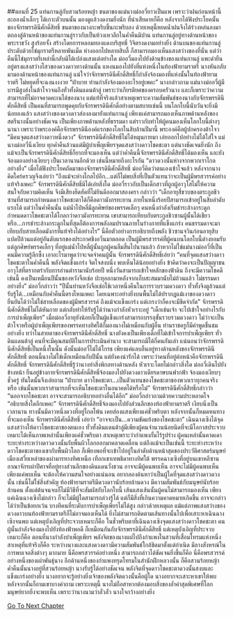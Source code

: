 ##ตอนที่ 25 แท่นกานลู่กับสวนร้อยหญ้า
ขนตาของแม่นางม่ออวี่ยาวเป็นแพ เพราะว่าฝนก่อนหน้านี้ ละอองน้ำเล็กๆ ได้เกาะตัวบนนั้น มองดูแล้วงดงามยิ่งนัก ที่น่าเสียดายก็คือ หลังจากได้ฟังประโยคนั้นของจักรพรรดินีศักดิ์สิทธิ์ ขนตาของนางกะพริบขึ้นกะพริบลง ด้วยเหตุนี้หยดน้ำฝนจึงได้ร่วงหล่นลงมา ตกลงสู่ด้านหน้าของแท่นกานลู่ราวกับเป็นห้วงเหวลึกในค่ำคืนมิปาน
แท่นกานลู่อยู่ทางด้านหน้าของพระราชวัง สูงร้อยจั้ง สร้างโดยการหลอมทองแดงบริสุทธิ์ วิจิตรงดงามอย่างยิ่ง ด้านบนของแท่นกานลู่ประดับด้วยไข่มุกราตรีหลายพันเม็ด ห่างออกไปหลายสิบลี้ ก็สามารถมองเห็นแสงสว่างของที่นั่น แต่ว่าคืนนี้ไข่มุกราตรีเหล่านี้กลับมิได้เปล่งแสงแต่อย่างใด
ม่ออวี่มองไปยังด้านข้างของแท่นกานลู่ แพะดำยืนอยู่ตรงแสงสว่างไสวของดวงดาวทางด้านนั้น แหงนมองไปยังที่แห่งหนึ่งในท้องฟ้ายามราตรี นางหันกลับมามองด้านหน้าของแท่นกานลู่ แน่ใจว่าจักรพรรดินีศักดิ์สิทธิ์ก็กำลังจ้องมองที่แห่งนั้นในท้องฟ้ายามราตรี ไม่หยุดที่จะฉงนงงงวย
“ฝ่าบาท ท่านกำลังจ้องมองอะไรอยู่เพคะ” นางกล่าวถาม
แม่นางม่ออวี่ผู้มีบารมีสูงส่งในต้าโจวจนถึงทั่วทั้งดินแดนต้าลู่ เพราะว่าเกียรติยศของครอบครัวนาง และก็เพราะว่าความสามารถที่ไม่อาจคาดคะเนได้ของนาง แต่แท้ที่จริงแล้วสาเหตุเพราะความสัมพันธ์ของนางกับจักรพรรดินีศักดิ์สิทธิ์ เป็นคนที่สามารถพูดคุยกับจักรพรรดินีศักดิ์อย่างตามสบายเช่นนี้ บนโลกใบนี้นับวันจะยิ่งมีน้อยลงแล้ว
แสงสว่างของดวงดาวส่องลงมายังแท่นกานลู่ เพียงแค่สามารถมองเห็นภาพด้านหลังของสตรีนางนั้นอย่างชัดเจน
เป็นเพียงภาพด้านหลังที่ธรรมดา แต่ราวกับทำให้ผู้คนมองเห็นโลกใบนี้ต่างๆ นานา
เพราะว่าพระองค์คือจักรพรรดินีองค์แรกของโลกในสิบล้านปีมานี้ พระองค์คือผู้ปกครองต้าโจว
“มีคนจุดแสงสว่างดาวหนึ่งดวง”
จักรพรรดินีศักดิ์สิทธิ์ไม่ได้หมุนกายมา เอ่ยออกไปอย่างไม่ได้ใส่ใจ
แม่นางม่ออวี่นิ่งเงียบ ทุกค่ำคืนล้วนแต่มีผู้บำเพ็ญเพียรจุดแสงสว่างดาวโชคชะตา แต่นางชัดเจนยิ่งนัก ถึงแม้จะเป็นจักรพรรดินีศักดิ์สิทธิ์ก็ยากที่จะมองเห็น แต่ว่าค่ำคืนนี้จักรพรรดินีศักดิ์สิทธิ์ได้มองเห็น และยังจ้องมองอย่างเงียบๆ เป็นเวลานานอีกด้วย เช่นนี้หมายถึงอะไรกัน
“ดาวดวงนั้นห่างจากพวกเราไกลอย่างยิ่ง”
เมื่อได้ฟังประโยคถัดมาของจักรพรรดินีศักดิ์สิทธิ์ ม่ออวี่คิดว่าตนเองเข้าใจแล้ว
หลังจากนางคิดใคร่ครวญจึงเอ่ยว่า “ถึงแม้จะห่างไกลไปอีก...แต่ก็ไม่พบสิ่งที่เป็นตัวแทนว่าจะเป็นผู้มีพรสวรรค์อย่างแท้จริงเพคะ”
จักรพรรดินีศักดิ์สิทธิ์มิได้เอ่ยสิ่งใด
ม่ออวี่ราวกับเป็นเด็กสาวที่ถูกผู้อาวุโสไม่ให้ความสนใจกับความคิดเห็น จึงมีเสียงฮึดฮัดที่ไม่ยินดีออกมาสองครา กล่าวว่า “เด็กอายุสี่ขวบของตระกูลชิวซานที่สามารถกำหนดดาวโชคชะตาได้ก็คือดาวมังกรทะยาน ภายในหนึ่งร้อยปีสามารถเข้าอยู่ในสิบลำดับแรกได้ แต่ว่าในค่ำคืนนั้น แม่น้ำไป๋หลี่มีลูกศิษย์ของพรรคเล็กๆ คนหนึ่งกำลังเริ่มชำระล้างกระดูก กำหนดดาวโชคชะตาได้ไกลกว่าดาวมังกรทะยาน เขาสามารถเทียบกับตระกูลชิวซานผู้นั้นได้เชียวหรือ...การชำระล้างกระดูกในที่สุดก็ต้องการพลังลมปราณภายในร่างกายที่แข็งแกร่ง คนธรรมดาจะมาเทียบกับสายเลือดมังกรที่แท้จริงได้อย่างไร”
นี่คือตัวอย่างการอธิบายถึงพลัง ชิวซานจวินก่อนอายุสิบแปดปีล้วนแต่อยู่อันดับแรกของประกาศชิงอวิ๋นมาตลอด เป็นผู้มีพรสวรรค์ที่ผู้คนบนโลกใบนี้ต่างยอมรับ แต่ลูกศิษย์พรรคเล็กๆ ที่อยู่แม่น้ำไป๋หลี่ผู้นั้นถูกผู้คนลืมสิ้นไปนานแล้ว ถ้าหากไม่ใช่แม่นางม่ออวี่ที่เป็นคนมีความรู้ลึกซึ้ง เอาอะไรมาพูดว่าจะจดจำคนผู้นั้น
จักรพรรดินีศักดิ์สิทธิ์เอ่ยว่า “คนที่จุดแสงสว่างดาวโชคชะตาในค่ำคืนนี้ พลังจิตแข็งแกร่ง จิตใจสงบนิ่ง พบเห็นได้น้อยอย่างยิ่ง ข้าคิดว่าคงจะเป็นปัญญาชนอาวุโสที่ตรากตรำกับการอ่านตำรามานับร้อยปี หนึ่งวันสามารถเข้าใจหลักของฟ้าดิน ถึงจะมีความโชคดีเช่นนี้ คงเป็นเหมือนปีนั้นของหวังจือเช่อ ปะทุออกมาหลังจากเก็บสะสมมานับไม่ถ้วนแล้ว ไม่ธรรมดาอย่างยิ่ง”
ม่ออวี่กล่าวว่า “ปีนั้นท่านหวังจือเช่อใช้เวลาหนึ่งคืนในการรวบรวมดวงดาว ทั่วทั้งจิงตูล้วนแต่รับรู้ได้...เหมือนกับค่ำคืนนี้ตรงไหนเพคะ โดยเฉพาะอย่างยิ่งบนพื้นไม่ได้ปรากฏแม้เงาของดวงดาว ยืนยันได้ว่าไม่ใช่สายเลือดของผู้มีพรสวรรค์ ถึงแม้จะแข็งแกร่ง แต่เกรงว่าก็คงจะมีขีดจำกัด”
จักรพรรดินีศักดิ์สิทธิ์ไม่ได้หันกาย แต่กลับทำให้รับรู้ได้ว่านางกำลังหัวเราะอยู่ “เด็กเช่นเจ้า จะไปเข้าใจอย่างไรกับการบำเพ็ญเพียร”
เมื่อม่ออวี่อายุยังน้อยก็เป็นผู้แข็งแกร่งสามารถบรรลุขั้นรวบรวมดวงดาว ไม่ว่าจะเป็นต้าโจวหรือผู้บำเพ็ญเพียรของพรรคทางทิศใต้ก็มองนางไม่เหมือนกับผู้อื่น ท่านราชครูก็มีคำพูดชื่นชมอย่างยิ่ง ทว่าในสายตาของจักรพรรดินีศักดิ์สิทธิ์ นางยังคงเป็นเพียงเด็กที่ไม่เข้าใจการบำเพ็ญเพียร
ทั่วดินแดนต้าลู่ คนที่จะมีคุณสมบัติในการประเมินค่านาง จะสามารถมีได้กี่คนกันเล่า
แน่นอนว่าจักรพรรดินีศักดิ์สิทธิ์เป็นหนึ่งในนั้น
ดังนั้นม่ออวี่ไม่ได้โกรธ เพียงแค่แลบลิ้นอยู่ทางด้านหลังของจักรพรรดินีศักดิ์สิทธิ์
ตอนนี้นางไม่ใช่เด็กเหมือนกับปีนั้น แต่ยังคงน่ารักได้ เพราะว่าคนที่อยู่ต่อหน้าคือจักรพรรดินีศักดิ์สิทธิ์
จักรพรรดินีศักดิ์สิทธิ์รู้ว่านางทำสิ่งพิกลทางด้านหลัง หัวเราะโดยไม่กล่าวสิ่งใด
ม่ออวี่เดินไปยังข้างหน้า ยืนอยู่ข้างกายจักรพรรดินีศักดิ์สิทธิ์จ้องมองไปยังดวงดาวเดียรดาษบนฟากฟ้า จ้องมองเงียบๆ ชั่วครู่ ทันใดนั้นจึงเอ่ยถาม “ฝ่าบาท ดาวโชคชะตา...เป็นตัวแทนของโชคชะตาของพวกเราทุกคนจริงหรือ เช่นนั้นพวกเราสามารถที่จะเห็นโชคชะตาในอนาคตได้หรือไม่”
จักรพรรดินีศักดิ์สิทธิ์กล่าวว่า “นอกจากโชคชะตา อาจจะสามารถอธิบายอย่างอื่นได้อีก”
ม่ออวี่กล่าวถามด้วยความประหลาดใจ “อธิบายสิ่งใดอีกเพคะ”
จักรพรรดินีศักดิ์สิทธิ์จ้องมองไปยังส่วนลึกของท้องฟ้ายามราตรี เงียบนิ่งเป็นเวลานาน
ทางนั้นมีดาวหนึ่งดวงที่อยู่ไกลโพ้น เคยส่องแสงเพียงแค่ชั่วพริบตา หลังจากนั้นก็หมดหนทางที่จะมองเห็น
จักรพรรดินีศักดิ์สิทธิ์ เอ่ยว่า “อาจจะเป็น...ความขัดแย้งของโชคชะตา”
เฉินฉางเซิงได้จุดแสงสว่างให้ดาวโชคชะตาของตนเอง
ทั่วทั้งดินแดนต้าลู่มีเพียงผู้คนจำนวนน้อยนิดที่จะมีโอกาสประจวบเหมาะได้เห็นภาพเหล่านั้นเพียงแค่ชั่วพริบตา
สาเหตุเพราะว่ากำแพงกั้นไร้รูปร่าง ผู้คนเหล่านั้นคาดเดาระยะห่างระหว่างดาวดวงนั้นกับพื้นผิวโลกออกมาคลาดเคลื่อน แต่ถึงแม้จะเป็นเช่นนี้ ระยะห่างระหว่างดาวโชคชะตาของเขากับพื้นผิวโลก ก็เพียงพอที่จะเข้าไปอยู่ในลำดับด้านหน้าสุดของประวัติศาสตร์มนุษย์
เมืองเสวี่ยเหล่าของเผ่ามารทางทิศเหนือ เทือกเขาเทพธิดาทางทิศใต้ พรรคฉางเซิงที่อยู่บนเขาหลีซาน อาณาจักรเผ่าปีศาจที่อยู่ทางส่วนลึกของดินแดนวั่งชวน อาจจะมีผู้คนพบเห็น อาจจะไม่มีผู้คนพบเห็น เพียงแค่พบเห็น จะต้องให้ความสนใจอย่างแน่นอน อยากลองค้นหาว่าเป็นผู้ใดที่จุดแสงสว่างดาวดวงนั้น
เช่นนี้ไม่ใช่สิ่งสำคัญ ท้องฟ้ายามราตรีมีดวงดาวนับร้อยล้านดวง มีความสัมพันธ์กับมนุษย์นับร้อยล้านคน ตั้งแต่ต้นจนจบก็ไม่มีวิธีที่จะสัมผัสกับโลกใบนี้ เส้นแสงเส้นนั้นผู้คนไม่สามารถมองเห็น เพียงแค่เฉินฉางเซิงไม่กล่าว ก็จะไม่มีผู้ใดสามารถล่วงรู้ได้
แต่ก็มีสิ่งที่เกินความคาดหมายเกิดขึ้น อาจจะกล่าวได้ว่าเป็นข้อยกเว้น
บางทีคนที่ระดับการบำเพ็ญเพียรไม่ได้สูง กล่าวด้วยเหตุผล แม้แต่ภาพแสงสว่างของดวงดาวบนท้องฟ้ายามราตรีก็ไม่อาจมองเห็นได้ ยิ่งไม่สามารถติดตามเส้นทางนั้นไปเพื่อเสาะหาเฉินฉางเซิงจนพบ แต่เหตุบังเอิญที่ประจวบเหมาะก็คือ ในชั่วพริบตาที่เฉินฉางเซิงจุดแสงสว่างดาวโชคชะตา คนผู้นั้นกำลังจ้องมองไปยังท้องฟ้าพอดี ก็เหมือนกันกับจักรพรรดินีศักดิ์สิทธิ์ แต่เหตุบังเอิญที่ประจวบเหมาะก็คือ ตอนที่นางกำลังบำเพ็ญเพียร พลังจิตของนางแผ่ไปถึงกำแพงในสวนที่เสื่อมโทรมแห่งหนึ่ง
สาเหตุที่แท้จริงก็คือ ระหว่างนางและแสงดวงดาวมีความสัมพันธ์ใกล้ชิดมาตั้งแต่กำเนิด มีลางสังหรณ์ในการพบเจอสิ่งต่างๆ มากมาย
นี่คือพรสวรรค์อย่างหนึ่ง สามารถกล่าวได้ชัดเจนยิ่งขึ้นก็คือ นี่คือพรสวรรค์อย่างหนึ่งของเผ่าพันธุ์นาง
อีกด้านหนึ่งของกำแพงทรุดโทรมในสำนักฝึกหลวงนั้น ก็คือสวนร้อยหญ้า
ค่ำคืนนั้นนางอยู่ที่สวนร้อยหญ้า
นางรับรู้ได้อย่างชัดเจน พลังจิตที่จุดดาวโชคชะตาดวงนั้นสงบและแข็งแกร่งอย่างยิ่ง
นางอยากจะรู้อย่างยิ่งเจ้าของพลังจิตดวงนั้นคือผู้ใด
นางอยากจะเสาะหาเขาให้พบ หลังจากนั้นก็ถามเขาบางคำถาม เพราะเหตุนี้ นางไม่ถือสาหากต้องมอบสิ่งของล้ำค่าสุดพิเศษที่โลกมนุษย์ยากยิ่งจะพบเห็น
เพราะว่านางนามว่าลั่วลั่ว นางใจกว้างอย่างยิ่ง




[Go To Next Chapter]( ./27.md)